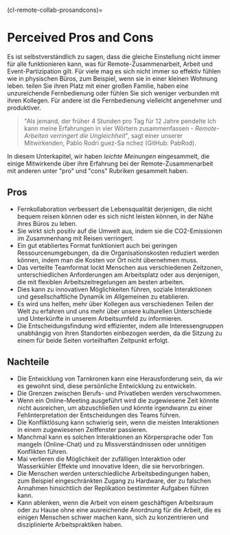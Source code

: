 (cl-remote-collab-prosandcons)=
# Perceived Pros and Cons

Es ist selbstverständlich zu sagen, dass die gleiche Einstellung nicht immer für alle funktionieren kann, was für Remote-Zusammenarbeit, Arbeit und Event-Partizipation gilt. Für viele mag es sich nicht immer so effektiv fühlen wie in physischen Büros, zum Beispiel, wenn sie in einer kleinen Wohnung leben. teilen Sie ihren Platz mit einer großen Familie, haben eine unzureichende Fernbedienung oder fühlen Sie sich weniger verbunden mit ihren Kollegen. Für andere ist die Fernbedienung vielleicht angenehmer und produktiver.
> "Als jemand, der früher 4 Stunden pro Tag für 12 Jahre pendelte Ich kann meine Erfahrungen in vier Wörtern zusammenfassen - *Remote-Arbeiten verringert die Ungleichheit*", sagt einer unserer Mitwirkenden, Pablo Rodri<unk> guez-Sa<unk> nchez (GitHub: PabRod).

In diesem Unterkapitel, wir haben *leichte Meinungen* eingesammelt, die einige Mitwirkende über ihre Erfahrung bei der Remote-Zusammenarbeit mit anderen unter "pro" und "cons" Rubriken gesammelt haben.

## Pros

- Fernkollaboration verbessert die Lebensqualität derjenigen, die nicht bequem reisen können oder es sich nicht leisten können, in der Nähe ihres Büros zu leben.
- Sie wirkt sich positiv auf die Umwelt aus, indem sie die CO2-Emissionen im Zusammenhang mit Reisen verringert.
- Ein gut etabliertes Format funktioniert auch bei geringen Ressourcenumgebungen, da die Organisationskosten reduziert werden können, indem man die Kosten vor Ort nicht übernehmen muss.
- Das verteilte Teamformat lockt Menschen aus verschiedenen Zeitzonen, unterschiedlichen Anforderungen am Arbeitsplatz oder aus denjenigen, die mit flexiblen Arbeitszeitregelungen am besten arbeiten.
- Dies kann zu innovativen Möglichkeiten führen, soziale Interaktionen und gesellschaftliche Dynamik im Allgemeinen zu etablieren.
- Es wird uns helfen, mehr über Kollegen aus verschiedenen Teilen der Welt zu erfahren und uns mehr über unsere kulturellen Unterschiede und Unterkünfte in unserem Arbeitsumfeld zu informieren.
- Die Entscheidungsfindung wird effizienter, indem alle Interessengruppen unabhängig von ihren Standorten einbezogen werden, da die Sitzung zu einem für beide Seiten vorteilhaften Zeitpunkt erfolgt.

## Nachteile

- Die Entwicklung von Tarnkronen kann eine Herausforderung sein, da wir es gewohnt sind, diese persönliche Entwicklung zu entwickeln.
- Die Grenzen zwischen Berufs- und Privatleben werden verschwommen.
- Wenn ein Online-Meeting ausgeführt wird die zugewiesene Zeit könnte nicht ausreichen, um abzuschließen und könnte irgendwann zu einer Fehlinterpretation der Entscheidungen des Teams führen.
- Die Konfliktlösung kann schwierig sein, wenn die meisten Interaktionen in einem zugewiesenen Zeitfenster passieren.
- Manchmal kann es solchen Interaktionen an Körpersprache oder Ton mangeln (Online-Chat) und zu Missverständnissen oder unnötigen Konflikten führen.
- Mai verlieren die Möglichkeit der zufälligen Interaktion oder Wasserkühler Effekte und innovative Ideen, die sie hervorbringen.
- Die Menschen werden unterschiedliche Arbeitsbedingungen haben, zum Beispiel eingeschränkten Zugang zu Hardware, der zu falschen Annahmen hinsichtlich der Replikation bestimmter Aufgaben führen kann.
- Kann ablenken, wenn die Arbeit von einem geschäftigen Arbeitsraum oder zu Hause ohne eine ausreichende Anordnung für die Arbeit, die es einigen Menschen schwer machen kann, sich zu konzentrieren und disziplinierte Arbeitspraktiken haben.
